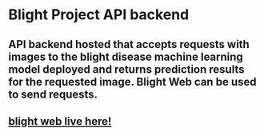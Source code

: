 # Blight Project API backend

## API backend hosted that accepts requests with images to the blight disease machine learning model deployed and returns prediction results for the requested image. Blight Web can be used to send requests. 
## [blight web live here!](https://blightdetectionai.netlify.app)
